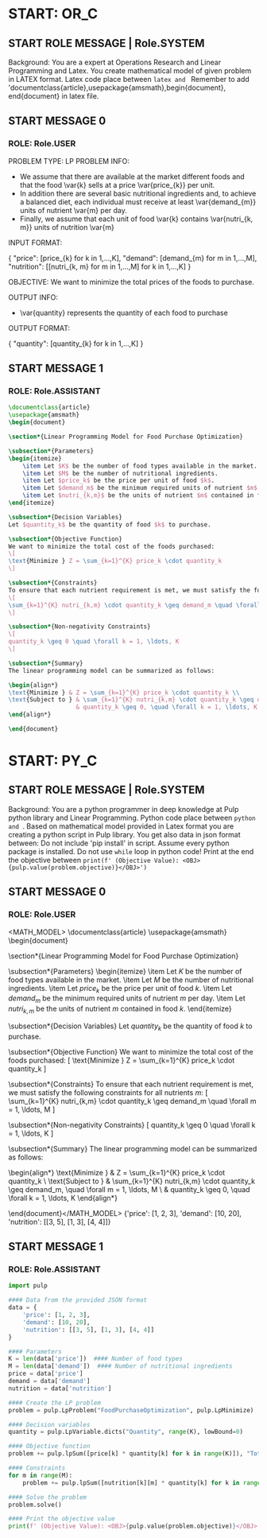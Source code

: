 # START: OR_C 
## START ROLE MESSAGE | Role.SYSTEM 
Background: You are a expert at Operations Research and Linear Programming and Latex. You create mathematical model of given problem in LATEX format. Latex code place between ```latex and ``` Remember to add 'documentclass{article},usepackage{amsmath},begin{document}, end{document} in latex file. 
## START MESSAGE 0 
### ROLE: Role.USER
<DESCRIPTION>
PROBLEM TYPE: LP
PROBLEM INFO:

- We assume that there are available at the market different foods and that the food \var{k} sells at a price \var{price_{k}} per unit. 
- In addition there are several basic nutritional ingredients and, to achieve a balanced diet, each individual must receive at least \var{demand_{m}} units of nutrient \var{m} per day. 
- Finally, we assume that each unit of food \var{k} contains \var{nutri_{k, m}} units of nutrition \var{m}

INPUT FORMAT:

{
	"price": [price_{k} for k in 1,...,K],
	"demand": [demand_{m} for m in 1,...,M],
	"nutrition": [[nutri_{k, m} for m in 1,...,M] for k in 1,...,K]
}


OBJECTIVE: We want to minimize the total prices of the foods to purchase.

OUTPUT INFO:

- \var{quantity} represents the quantity of each food to purchase

OUTPUT FORMAT:

{
	"quantity": [quantity_{k} for k in 1,...,K]
}
</DESCRIPTION>


## START MESSAGE 1 
### ROLE: Role.ASSISTANT
```latex
\documentclass{article}
\usepackage{amsmath}
\begin{document}

\section*{Linear Programming Model for Food Purchase Optimization}

\subsection*{Parameters}
\begin{itemize}
    \item Let $K$ be the number of food types available in the market.
    \item Let $M$ be the number of nutritional ingredients.
    \item Let $price_k$ be the price per unit of food $k$.
    \item Let $demand_m$ be the minimum required units of nutrient $m$ per day.
    \item Let $nutri_{k,m}$ be the units of nutrient $m$ contained in food $k$.
\end{itemize}

\subsection*{Decision Variables}
Let $quantity_k$ be the quantity of food $k$ to purchase.

\subsection*{Objective Function}
We want to minimize the total cost of the foods purchased:
\[
\text{Minimize } Z = \sum_{k=1}^{K} price_k \cdot quantity_k
\]

\subsection*{Constraints}
To ensure that each nutrient requirement is met, we must satisfy the following constraints for all nutrients $m$:
\[
\sum_{k=1}^{K} nutri_{k,m} \cdot quantity_k \geq demand_m \quad \forall m = 1, \ldots, M
\]

\subsection*{Non-negativity Constraints}
\[
quantity_k \geq 0 \quad \forall k = 1, \ldots, K
\]

\subsection*{Summary}
The linear programming model can be summarized as follows:

\begin{align*}
\text{Minimize } & Z = \sum_{k=1}^{K} price_k \cdot quantity_k \\
\text{Subject to } & \sum_{k=1}^{K} nutri_{k,m} \cdot quantity_k \geq demand_m, \quad \forall m = 1, \ldots, M \\
                   & quantity_k \geq 0, \quad \forall k = 1, \ldots, K
\end{align*}

\end{document}
```

# START: PY_C 
## START ROLE MESSAGE | Role.SYSTEM 
Background: You are a python programmer in deep knowledge at Pulp python library and Linear Programming. Python code place between ```python and ```. Based on mathematical model provided in Latex format you are creating a python script in Pulp library. You get also data in json format between: <DATA></DATA> Do not include 'pip install' in script. Assume every python package is installed. Do not use `while` loop in python code! Print at the end the objective between <OBJ></OBJ> `print(f' (Objective Value): <OBJ>{pulp.value(problem.objective)}</OBJ>')` 
## START MESSAGE 0 
### ROLE: Role.USER
<MATH_MODEL>
\documentclass{article}
\usepackage{amsmath}
\begin{document}

\section*{Linear Programming Model for Food Purchase Optimization}

\subsection*{Parameters}
\begin{itemize}
    \item Let $K$ be the number of food types available in the market.
    \item Let $M$ be the number of nutritional ingredients.
    \item Let $price_k$ be the price per unit of food $k$.
    \item Let $demand_m$ be the minimum required units of nutrient $m$ per day.
    \item Let $nutri_{k,m}$ be the units of nutrient $m$ contained in food $k$.
\end{itemize}

\subsection*{Decision Variables}
Let $quantity_k$ be the quantity of food $k$ to purchase.

\subsection*{Objective Function}
We want to minimize the total cost of the foods purchased:
\[
\text{Minimize } Z = \sum_{k=1}^{K} price_k \cdot quantity_k
\]

\subsection*{Constraints}
To ensure that each nutrient requirement is met, we must satisfy the following constraints for all nutrients $m$:
\[
\sum_{k=1}^{K} nutri_{k,m} \cdot quantity_k \geq demand_m \quad \forall m = 1, \ldots, M
\]

\subsection*{Non-negativity Constraints}
\[
quantity_k \geq 0 \quad \forall k = 1, \ldots, K
\]

\subsection*{Summary}
The linear programming model can be summarized as follows:

\begin{align*}
\text{Minimize } & Z = \sum_{k=1}^{K} price_k \cdot quantity_k \\
\text{Subject to } & \sum_{k=1}^{K} nutri_{k,m} \cdot quantity_k \geq demand_m, \quad \forall m = 1, \ldots, M \\
                   & quantity_k \geq 0, \quad \forall k = 1, \ldots, K
\end{align*}

\end{document}</MATH_MODEL>
<DATA>
{'price': [1, 2, 3], 'demand': [10, 20], 'nutrition': [[3, 5], [1, 3], [4, 4]]}</DATA>


## START MESSAGE 1 
### ROLE: Role.ASSISTANT
```python
import pulp

#### Data from the provided JSON format
data = {
    'price': [1, 2, 3],
    'demand': [10, 20],
    'nutrition': [[3, 5], [1, 3], [4, 4]]
}

#### Parameters
K = len(data['price'])  #### Number of food types
M = len(data['demand'])  #### Number of nutritional ingredients
price = data['price']
demand = data['demand']
nutrition = data['nutrition']

#### Create the LP problem
problem = pulp.LpProblem("FoodPurchaseOptimization", pulp.LpMinimize)

#### Decision variables
quantity = pulp.LpVariable.dicts("Quantity", range(K), lowBound=0)

#### Objective function
problem += pulp.lpSum([price[k] * quantity[k] for k in range(K)]), "Total Cost"

#### Constraints
for m in range(M):
    problem += pulp.lpSum([nutrition[k][m] * quantity[k] for k in range(K)]) >= demand[m], f"Nutrient_{m + 1}_Requirement"

#### Solve the problem
problem.solve()

#### Print the objective value
print(f' (Objective Value): <OBJ>{pulp.value(problem.objective)}</OBJ>')
```

